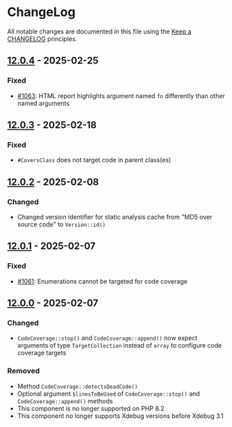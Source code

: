 # ChangeLog

All notable changes are documented in this file using the [Keep a CHANGELOG](http://keepachangelog.com/) principles.

## [12.0.4] - 2025-02-25

### Fixed

* [#1063](https://github.com/sebastianbergmann/php-code-coverage/issues/1063): HTML report highlights argument named `fn` differently than other named arguments

## [12.0.3] - 2025-02-18

### Fixed

* `#CoversClass` does not target code in parent class(es)

## [12.0.2] - 2025-02-08

### Changed

* Changed version identifier for static analysis cache from "MD5 over source code" to `Version::id()`

## [12.0.1] - 2025-02-07

### Fixed

* [#1061](https://github.com/sebastianbergmann/php-code-coverage/issues/1061): Enumerations cannot be targeted for code coverage

## [12.0.0] - 2025-02-07

### Changed

* `CodeCoverage::stop()` and `CodeCoverage::append()` now expect arguments of type `TargetCollection` instead of `array` to configure code coverage targets

### Removed

* Method `CodeCoverage::detectsDeadCode()`
* Optional argument `$linesToBeUsed` of `CodeCoverage::stop()` and `CodeCoverage::append()` methods
* This component is no longer supported on PHP 8.2
* This component no longer supports Xdebug versions before Xdebug 3.1

[12.0.4]: https://github.com/sebastianbergmann/php-code-coverage/compare/12.0.3...12.0.4
[12.0.3]: https://github.com/sebastianbergmann/php-code-coverage/compare/12.0.2...12.0.3
[12.0.2]: https://github.com/sebastianbergmann/php-code-coverage/compare/12.0.1...12.0.2
[12.0.1]: https://github.com/sebastianbergmann/php-code-coverage/compare/12.0.0...12.0.1
[12.0.0]: https://github.com/sebastianbergmann/php-code-coverage/compare/11.0...12.0.0
